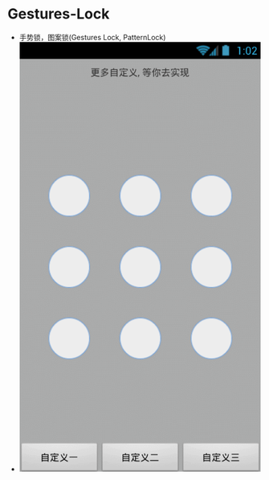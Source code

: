 # Gestures-Lock
* 手势锁，图案锁(Gestures Lock, PatternLock)
* ![image](https://github.com/A-Miracle/Gestures-Lock/blob/master/demo.gif)
